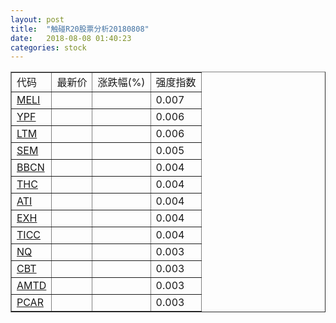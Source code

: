 ```yaml
---
layout: post
title:  "触碰R20股票分析20180808"
date:   2018-08-08 01:40:23
categories: stock
---
```

<script type="text/javascript">
var stockList = []
stockList.push('gb_meli');
stockList.push('gb_ypf');
stockList.push('gb_ltm');
stockList.push('gb_sem');
stockList.push('gb_bbcn');
stockList.push('gb_thc');
stockList.push('gb_ati');
stockList.push('gb_exh');
stockList.push('gb_ticc');
stockList.push('gb_nq');
stockList.push('gb_cbt');
stockList.push('gb_amtd');
stockList.push('gb_pcar');
</script>

<table border="1">
 <tr>
 <td>代码</td>
  <td>最新价</td>
  <td>涨跌幅(%)</td>
 <td>强度指数</td>
</tr>
  <tr id="meli"><td><a href="http://stock.finance.sina.com.cn/usstock/quotes/MELI.html" target="_blank">MELI</a></td><td></td><td></td><td>0.007</td></tr>
  <tr id="ypf"><td><a href="http://stock.finance.sina.com.cn/usstock/quotes/YPF.html" target="_blank">YPF</a></td><td></td><td></td><td>0.006</td></tr>
  <tr id="ltm"><td><a href="http://stock.finance.sina.com.cn/usstock/quotes/LTM.html" target="_blank">LTM</a></td><td></td><td></td><td>0.006</td></tr>
  <tr id="sem"><td><a href="http://stock.finance.sina.com.cn/usstock/quotes/SEM.html" target="_blank">SEM</a></td><td></td><td></td><td>0.005</td></tr>
  <tr id="bbcn"><td><a href="http://stock.finance.sina.com.cn/usstock/quotes/BBCN.html" target="_blank">BBCN</a></td><td></td><td></td><td>0.004</td></tr>
  <tr id="thc"><td><a href="http://stock.finance.sina.com.cn/usstock/quotes/THC.html" target="_blank">THC</a></td><td></td><td></td><td>0.004</td></tr>
  <tr id="ati"><td><a href="http://stock.finance.sina.com.cn/usstock/quotes/ATI.html" target="_blank">ATI</a></td><td></td><td></td><td>0.004</td></tr>
  <tr id="exh"><td><a href="http://stock.finance.sina.com.cn/usstock/quotes/EXH.html" target="_blank">EXH</a></td><td></td><td></td><td>0.004</td></tr>
  <tr id="ticc"><td><a href="http://stock.finance.sina.com.cn/usstock/quotes/TICC.html" target="_blank">TICC</a></td><td></td><td></td><td>0.004</td></tr>
  <tr id="nq"><td><a href="http://stock.finance.sina.com.cn/usstock/quotes/NQ.html" target="_blank">NQ</a></td><td></td><td></td><td>0.003</td></tr>
  <tr id="cbt"><td><a href="http://stock.finance.sina.com.cn/usstock/quotes/CBT.html" target="_blank">CBT</a></td><td></td><td></td><td>0.003</td></tr>
  <tr id="amtd"><td><a href="http://stock.finance.sina.com.cn/usstock/quotes/AMTD.html" target="_blank">AMTD</a></td><td></td><td></td><td>0.003</td></tr>
  <tr id="pcar"><td><a href="http://stock.finance.sina.com.cn/usstock/quotes/PCAR.html" target="_blank">PCAR</a></td><td></td><td></td><td>0.003</td></tr>
</table>

